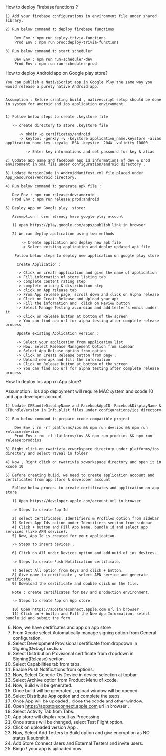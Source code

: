 How to deploy Firebase functions ?

    1) Add your firebase configurations in environment file under shared library.

    2) Run below command to deploy firebase functions 

        Dev Env : npm run deploy-trivia-functions
        Prod Env : npm run prod:deploy-trivia-functions
        
    3) Run below command to start scheduler  

        Dev Env : npm run run-scheduler-dev
        Prod Env : npm run run-scheduler-prod


How to deploy Android app on Google play store? 

    You can publish a NativeScript app in Google Play the same way you would release a purely native Android app.


    Assumption : Before creating build , nativescript setup should be done in system for android and ios application environment.

     
    1) Follow below steps to create .keystore file 

       -> create directory to store .keystore file
           
          -> mkdir -p certificates/android 
          -> keytool -genkey -v -keystore application_name.keystore -alias application_name-key -keyalg  RSA -keysize  2048 -validity 10000
             
             -> Enter key informations and set password for key & alias

    2) Update app name and facebook app id informations of dev & prod environment in xml file under configuration/android directory .

    3) Update VersionCode in AndroidManifest.xml file placed under App_Resources/Android directory.

    4) Run below command to generate apk file : 

       Dev Env : npm run release:dev:android
       Prod Env : npm run release:prod:android

    5) Deploy App on Google play  store:

       Assumption : user already have google play account 

       1) open https://play.google.com/apps/publish link in browser
       
       2) We can deploy application using two methods
          
           -> Create application and deploy new apk file
           -> Select existing application and deploy updated apk file

        Follow below steps to deploy new application on google play store   
    
         Create Application :

         -> Click on create application and give the name of application 
         -> Fill information of store listing tab 
         -> complete content rating step
         -> complete pricing & distribution step
         -> click on App release tab 
         -> From App release page, scroll down and click on Alpha release 
         -> Click on Create Release and Upload your apk 
         -> Fill the information and  click on Review button
         -> Select Manage Testing accordian and add tester's email under it
         -> Click on Release button at bottom of the screen
         -> You can find app url for alpha testing after complete release process

         Update existing Application version :

         -> Select your application from application list
         -> Now, Select Release Management Option from sidebar
         -> Select App Release option from option
         -> Click on Create Release button from page .
         -> Upload new apk and fill the information
         -> Click on Release button at bottom of the screen
         -> You can find app url for alpha testing after complete release process

How to deploy Ios app on App store? 

Assumption : Ios app deployment will require MAC system and xcode 10 and app developer account

    1) Update CFBundleDisplayName and FacebookAppID, FacebookDisplayName & CFBundleVersion in Info.plist files under configurations/ios directory

    2) Run below command to prepare xcode compatible project 
       
        Dev Env : rm -rf platforms/ios && npm run dev:ios && npm run release:dev:ios
        Prod Env : rm -rf platforms/ios && npm run prod:ios && npm run release:prod:ios

    3) Right click on rwatrivia.xcworkspace directory under platforms/ios directory and select reveal in folder

    4) Now , Right click on rwatrivia.xcworkspace directory and open it in xcode 10

    5) Before creating build, we need to create application account and certificates from app store & developer account

       Follow below process to create certificates and application on app store

       1) Open https://developer.apple.com/account url in browser

       -> Steps to create App Id

       2) select Certificates, Identifiers & Profiles option from sidebar
       3) Select App Ids option under Identifiers section from sidebar 
       4) Click + button and Fill App Name, bundle id and select app services (like APN service).
       5) Now, App Id is created for your application.

       -> Steps to insert devices .

       6) Click on All under Devices option and add uuid of ios devices.

       -> Steps to create Push Notification certificate.

       7) Select All option from Keys and click + button.
       8) Give name to certificate , select APN service and generate certificate.
       9) Download the certificate and double click on the file.

       Note : create certificates for Dev and production environment. 

       -> Steps to create App on App store.

       10) Open https://appstoreconnect.apple.com url in browser .
       11) Click on + button and Fill the New App Information, select bundle id and submit the form.

   6) Now, we have certificates and  app on app store.
   7) From Xcode select Automatically manage signing option from General configuration.
   8) Select Development Provisional certificate from dropdown in Signing(Debug) section.
   9) Select Distribution Provisional certificate from dropdown in Signing(Release) section.
   10) Select Capabilities tab from tabs.
   11) Enable Push Notifications from options.
   12) Now, Select Generic iOs Device in device selection at topbar
   13) Select Archive option from Product Menu of xcode.
   14) Now, Build will be generated.
   15) Once build will be generated , upload window will be opened.
   16) Select Distribute App option and complete the steps.
   17) Once App will be uploaded , close the xcode and other window.
   18) Open https://appstoreconnect.apple.com url in browser .
   19) Select Activity Tab from Tabs.
   20) App store will display result as Processing.
   21) Once status will be changed, select Test Flight option.
   22) Click on uploaded version App .
   23) Now, Select Add Testers to Build option and give encryption as NO status & submit it.
   24) Add Store Connect Users and External Testers and invite users.
   25) Bingo ! your app is uploaded now.


       

       




    